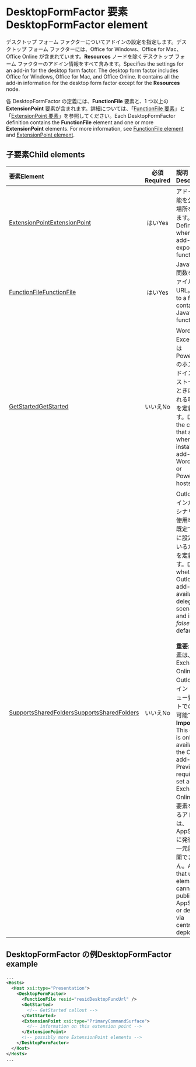 # <a name="desktopformfactor-element"></a><span data-ttu-id="40843-101">DesktopFormFactor 要素</span><span class="sxs-lookup"><span data-stu-id="40843-101">DesktopFormFactor element</span></span>

<span data-ttu-id="40843-p101">デスクトップ フォーム ファクターについてアドインの設定を指定します。デスクトップ フォーム ファクターには、Office for Windows、Office for Mac、Office Online が含まれています。**Resources** ノードを除くデスクトップ フォーム ファクターのアドイン情報をすべて含みます。</span><span class="sxs-lookup"><span data-stu-id="40843-p101">Specifies the settings for an add-in for the desktop form factor. The desktop form factor includes Office for Windows, Office for Mac, and Office Online. It contains all the add-in information for the desktop form factor except for the  **Resources** node.</span></span>

<span data-ttu-id="40843-p102">各 DesktopFormFactor の定義には、**FunctionFile** 要素と、1 つ以上の **ExtensionPoint** 要素が含まれます。詳細については、「[FunctionFile 要素](functionfile.md)」と「[ExtensionPoint 要素](extensionpoint.md)」を参照してください。</span><span class="sxs-lookup"><span data-stu-id="40843-p102">Each DesktopFormFactor definition contains the  **FunctionFile** element and one or more **ExtensionPoint** elements. For more information, see [FunctionFile element](functionfile.md) and [ExtensionPoint element](extensionpoint.md).</span></span>

## <a name="child-elements"></a><span data-ttu-id="40843-107">子要素</span><span class="sxs-lookup"><span data-stu-id="40843-107">Child elements</span></span>

| <span data-ttu-id="40843-108">要素</span><span class="sxs-lookup"><span data-stu-id="40843-108">Element</span></span>                               | <span data-ttu-id="40843-109">必須</span><span class="sxs-lookup"><span data-stu-id="40843-109">Required</span></span> | <span data-ttu-id="40843-110">説明</span><span class="sxs-lookup"><span data-stu-id="40843-110">Description</span></span>  |
|:--------------------------------------|:--------:|:-------------|
| [<span data-ttu-id="40843-111">ExtensionPoint</span><span class="sxs-lookup"><span data-stu-id="40843-111">ExtensionPoint</span></span>](extensionpoint.md)   | <span data-ttu-id="40843-112">はい</span><span class="sxs-lookup"><span data-stu-id="40843-112">Yes</span></span>      | <span data-ttu-id="40843-113">アドインが機能を公開する場所を定義します。</span><span class="sxs-lookup"><span data-stu-id="40843-113">Defines where an add-in exposes functionality.</span></span> |
| [<span data-ttu-id="40843-114">FunctionFile</span><span class="sxs-lookup"><span data-stu-id="40843-114">FunctionFile</span></span>](functionfile.md)       | <span data-ttu-id="40843-115">はい</span><span class="sxs-lookup"><span data-stu-id="40843-115">Yes</span></span>      | <span data-ttu-id="40843-116">JavaScript 関数を含むファイルの URL。</span><span class="sxs-lookup"><span data-stu-id="40843-116">A URL to a file that contains JavaScript functions.</span></span>|
| [<span data-ttu-id="40843-117">GetStarted</span><span class="sxs-lookup"><span data-stu-id="40843-117">GetStarted</span></span>](getstarted.md)           | <span data-ttu-id="40843-118">いいえ</span><span class="sxs-lookup"><span data-stu-id="40843-118">No</span></span>       | <span data-ttu-id="40843-119">Word、Excel、または PowerPoint のホストにアドインをインストールするときに表示される吹き出しを定義します。</span><span class="sxs-lookup"><span data-stu-id="40843-119">Defines the callout that appears when installing the add-in in Word, Excel, or PowerPoint hosts.</span></span> |
| [<span data-ttu-id="40843-120">SupportsSharedFolders</span><span class="sxs-lookup"><span data-stu-id="40843-120">SupportsSharedFolders</span></span>](supportssharedfolders.md) | <span data-ttu-id="40843-121">いいえ</span><span class="sxs-lookup"><span data-stu-id="40843-121">No</span></span> | <span data-ttu-id="40843-122">Outlook アドインが委任のシナリオでは使用可能か、既定で *false* に設定されているかどうかを定義します。</span><span class="sxs-lookup"><span data-stu-id="40843-122">Defines whether the Outlook add-in is available in delegate scenarios and is set to *false* by default.</span></span><br><br><span data-ttu-id="40843-123">**重要**: この要素は、Exchange Online への Outlook アドイン プレビュー要求セットでのみ使用可能です。</span><span class="sxs-lookup"><span data-stu-id="40843-123">**Important**: This element is only available in the Outlook add-ins Preview requirement set against Exchange Online.</span></span> <span data-ttu-id="40843-124">この要素を使用するアドインは、AppSource に発行または一元展開で展開できません。</span><span class="sxs-lookup"><span data-stu-id="40843-124">Add-ins that use this element cannot be published to AppSource or deployed via centralized deployment.</span></span> |

## <a name="desktopformfactor-example"></a><span data-ttu-id="40843-125">DesktopFormFactor の例</span><span class="sxs-lookup"><span data-stu-id="40843-125">DesktopFormFactor example</span></span>

```xml
...
<Hosts>
  <Host xsi:type="Presentation">
    <DesktopFormFactor>
      <FunctionFile resid="residDesktopFuncUrl" />
      <GetStarted>
        <!-- GetStarted callout -->
      </GetStarted>
      <ExtensionPoint xsi:type="PrimaryCommandSurface">
        <!-- information on this extension point -->
      </ExtensionPoint>
      <!-- possibly more ExtensionPoint elements -->
    </DesktopFormFactor>
  </Host>
</Hosts>
...
```
